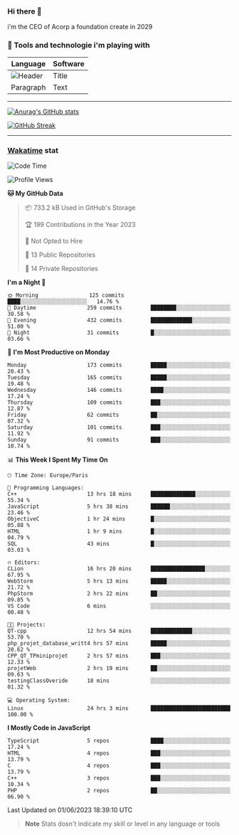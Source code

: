 ### Hi there 👋

i'm the CEO of Acorp a foundation create in 2029  

### 🧰 Tools and technologie i'm playing with

 | Language | Software |
| ----------- | ----------- |
| ![Header](https://img.shields.io/badge/Nuxt3-green&style=for-the-badge&logo=nustjs&logoColor=00DC82) | Title |
| Paragraph | Text |

---

[![Anurag's GitHub stats](https://github-readme-stats.vercel.app/api?username=ackimixs&show_icons=true&theme=github_dark&count_private=true)](https://www.ackimixs.xyz)

[![GitHub Streak](https://github-readme-streak-stats.herokuapp.com?user=Ackimixs&theme=github-dark-blue&date_format=j%20M%5B%20Y%5D&mode=weekly)](https://git.io/streak-stats)

---
 
 ### [Wakatime](https://wakatime.com/) stat

<!--START_SECTION:waka-->
![Code Time](http://img.shields.io/badge/Code%20Time-604%20hrs%2036%20mins-blue)

![Profile Views](http://img.shields.io/badge/Profile%20Views-1-blue)

**🐱 My GitHub Data** 

> 📦 733.2 kB Used in GitHub's Storage 
 > 
> 🏆 199 Contributions in the Year 2023
 > 
> 🚫 Not Opted to Hire
 > 
> 📜 13 Public Repositories 
 > 
> 🔑 14 Private Repositories 
 > 
**I'm a Night 🦉** 

```text
🌞 Morning                125 commits         ████░░░░░░░░░░░░░░░░░░░░░   14.76 % 
🌆 Daytime                259 commits         ████████░░░░░░░░░░░░░░░░░   30.58 % 
🌃 Evening                432 commits         █████████████░░░░░░░░░░░░   51.00 % 
🌙 Night                  31 commits          █░░░░░░░░░░░░░░░░░░░░░░░░   03.66 % 
```
📅 **I'm Most Productive on Monday** 

```text
Monday                   173 commits         █████░░░░░░░░░░░░░░░░░░░░   20.43 % 
Tuesday                  165 commits         █████░░░░░░░░░░░░░░░░░░░░   19.48 % 
Wednesday                146 commits         ████░░░░░░░░░░░░░░░░░░░░░   17.24 % 
Thursday                 109 commits         ███░░░░░░░░░░░░░░░░░░░░░░   12.87 % 
Friday                   62 commits          ██░░░░░░░░░░░░░░░░░░░░░░░   07.32 % 
Saturday                 101 commits         ███░░░░░░░░░░░░░░░░░░░░░░   11.92 % 
Sunday                   91 commits          ███░░░░░░░░░░░░░░░░░░░░░░   10.74 % 
```


📊 **This Week I Spent My Time On** 

```text
🕑︎ Time Zone: Europe/Paris

💬 Programming Languages: 
C++                      13 hrs 18 mins      ██████████████░░░░░░░░░░░   55.34 % 
JavaScript               5 hrs 38 mins       ██████░░░░░░░░░░░░░░░░░░░   23.46 % 
ObjectiveC               1 hr 24 mins        █░░░░░░░░░░░░░░░░░░░░░░░░   05.88 % 
HTML                     1 hr 9 mins         █░░░░░░░░░░░░░░░░░░░░░░░░   04.79 % 
SQL                      43 mins             █░░░░░░░░░░░░░░░░░░░░░░░░   03.03 % 

🔥 Editors: 
CLion                    16 hrs 20 mins      █████████████████░░░░░░░░   67.95 % 
WebStorm                 5 hrs 13 mins       █████░░░░░░░░░░░░░░░░░░░░   21.72 % 
PhpStorm                 2 hrs 22 mins       ██░░░░░░░░░░░░░░░░░░░░░░░   09.85 % 
VS Code                  6 mins              ░░░░░░░░░░░░░░░░░░░░░░░░░   00.48 % 

🐱‍💻 Projects: 
QT-cpp                   12 hrs 54 mins      █████████████░░░░░░░░░░░░   53.70 % 
php_projet_database_writt4 hrs 57 mins       █████░░░░░░░░░░░░░░░░░░░░   20.62 % 
CPP_QT_TPminiprojet      2 hrs 57 mins       ███░░░░░░░░░░░░░░░░░░░░░░   12.33 % 
projetWeb                2 hrs 19 mins       ██░░░░░░░░░░░░░░░░░░░░░░░   09.63 % 
testingClassOveride      18 mins             ░░░░░░░░░░░░░░░░░░░░░░░░░   01.32 % 

💻 Operating System: 
Linux                    24 hrs 3 mins       █████████████████████████   100.00 % 
```

**I Mostly Code in JavaScript** 

```text
TypeScript               5 repos             ████░░░░░░░░░░░░░░░░░░░░░   17.24 % 
HTML                     4 repos             ███░░░░░░░░░░░░░░░░░░░░░░   13.79 % 
C                        4 repos             ███░░░░░░░░░░░░░░░░░░░░░░   13.79 % 
C++                      3 repos             ███░░░░░░░░░░░░░░░░░░░░░░   10.34 % 
PHP                      2 repos             ██░░░░░░░░░░░░░░░░░░░░░░░   06.90 % 
```




 Last Updated on 01/06/2023 18:39:10 UTC
<!--END_SECTION:waka-->

> **Note**
> Stats dosn't indicate my skill or level in any language or tools
